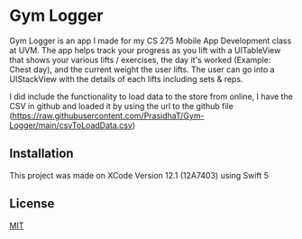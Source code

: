 # Gym Logger

Gym Logger is an app I made for my CS 275 Mobile App Development class at UVM.
The app helps track your progress as you lift with a UITableView that shows
your various lifts / exercises, the day it's worked (Example: Chest day),
and the current weight the user lifts. The user can go into a UIStackView
with the details of each lifts including sets & reps.

I did include the functionality to load data to the store from online, I have the CSV in github and loaded it by using the url to the github file (https://raw.githubusercontent.com/PrasidhaT/Gym-Logger/main/csvToLoadData.csv)

## Installation

This project was made on XCode Version 12.1 (12A7403) using Swift 5

## License
[MIT](https://choosealicense.com/licenses/mit/)
